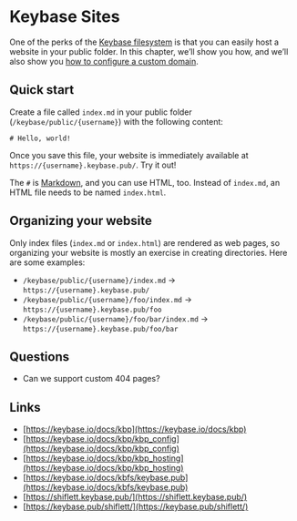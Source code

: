 # Keybase Sites

One of the perks of the [Keybase filesystem](/files) is that you can easily host a website in your public folder. In this chapter, we’ll show you how, and we’ll also show you [how to configure a custom domain](/sites/custom).

## Quick start

Create a file called `index.md` in your public folder (`/keybase/public/{username}`) with the following content:

```
# Hello, world!
```

Once you save this file, your website is immediately available at `https://{username}.keybase.pub/`. Try it out!

The `#` is [Markdown](https://daringfireball.net/projects/markdown/basics), and you can use HTML, too. Instead of `index.md`, an HTML file needs to be named `index.html`.

## Organizing your website

Only index files (`index.md` or `index.html`) are rendered as web pages, so organizing your website is mostly an exercise in creating directories. Here are some examples:

* `/keybase/public/{username}/index.md` → `https://{username}.keybase.pub/`
* `/keybase/public/{username}/foo/index.md` → `https://{username}.keybase.pub/foo`
* `/keybase/public/{username}/foo/bar/index.md` → `https://{username}.keybase.pub/foo/bar`

## Questions

* Can we support custom 404 pages?

## Links

* [https://keybase.io/docs/kbp](https://keybase.io/docs/kbp)
* [https://keybase.io/docs/kbp/kbp_config](https://keybase.io/docs/kbp/kbp_config)
* [https://keybase.io/docs/kbp/kbp_hosting](https://keybase.io/docs/kbp/kbp_hosting)
* [https://keybase.io/docs/kbfs/keybase.pub](https://keybase.io/docs/kbfs/keybase.pub)
* [https://shiflett.keybase.pub/](https://shiflett.keybase.pub/)
* [https://keybase.pub/shiflett/](https://keybase.pub/shiflett/)
